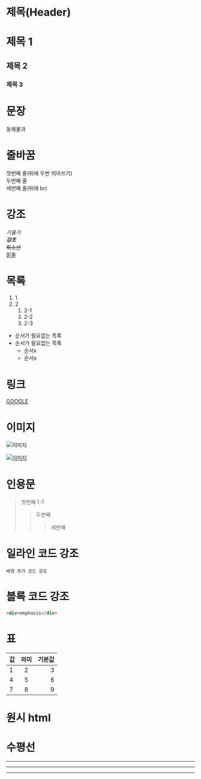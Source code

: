 # 제목(Header)

# 제목 1

## 제목 2

### 제목 3

# 문장

동해물과

# 줄바꿈

첫번째 줄(뒤에 두번 띄어쓰기)  
두번째 줄  
세번째 줄(뒤에 br)<br />

# 강조

_기울기_  
_**강조**_  
~~취소선~~  
<u>밑줄</u>

# 목록

1. 1
1. 2
   1. 2-1
   1. 2-2
   1. 2-3

- 순서가 필요없는 목록
- 순서가 필요없는 목록
  - 순서x
  - 순서x

# 링크

[GOOGLE](https://www.google.co.kr/ "google로 이동")

# 이미지

![이미지](https://t1.daumcdn.net/cfile/tistory/24283C3858F778CA2E)

[![이미지](https://t1.daumcdn.net/cfile/tistory/24283C3858F778CA2E)](https://www.google.co.kr/)

# 인용문

> 첫번째
> 1-1
>
> > 두번째
> >
> > > 세번째

# 일라인 코드 강조

`배경 추가 코드 강조`

# 블록 코드 강조

```html
<div>emphasis</div>
```

# 표

| 값  | 의미 | 기본값 |
| --- | :--: | -----: |
| 1   |  2   |      3 |
| 4   |  5   |      6 |
| 7   |  8   |      9 |

# 원시 html

# 수평선

---

---

---

